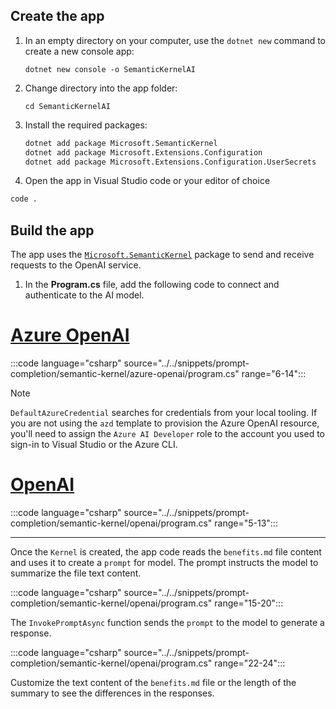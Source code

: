 ## Create the app

1. In an empty directory on your computer, use the `dotnet new` command to create a new console app:

    ```dotnetcli
    dotnet new console -o SemanticKernelAI
    ```

1. Change directory into the app folder:

    ```dotnetcli
    cd SemanticKernelAI
    ```

1. Install the required packages:

    ```bash
    dotnet add package Microsoft.SemanticKernel
    dotnet add package Microsoft.Extensions.Configuration
    dotnet add package Microsoft.Extensions.Configuration.UserSecrets
    ```

1. Open the app in Visual Studio code or your editor of choice

```bash
code .
```

## Build the app

The app uses the [`Microsoft.SemanticKernel`](https://www.nuget.org/packages/Microsoft.SemanticKernel) package to send and receive requests to the OpenAI service.

1. In the **Program.cs** file, add the following code to connect and authenticate to the AI model.

# [Azure OpenAI](#tab/azure-openai)

:::code language="csharp" source="../../snippets/prompt-completion/semantic-kernel/azure-openai/program.cs" range="6-14":::

> [!NOTE]
> `DefaultAzureCredential` searches for credentials from  your local tooling. If you are not using the `azd` template to provision the Azure OpenAI resource, you'll need to assign the `Azure AI Developer` role to the account you used to sign-in to Visual Studio or the Azure CLI.

# [OpenAI](#tab/openai)

:::code language="csharp" source="../../snippets/prompt-completion/semantic-kernel/openai/program.cs" range="5-13":::

---

Once the `Kernel` is created, the app code reads the `benefits.md` file content and uses it to create a `prompt` for model. The prompt instructs the model to summarize the file text content.

:::code language="csharp" source="../../snippets/prompt-completion/semantic-kernel/openai/program.cs" range="15-20":::

The `InvokePromptAsync` function sends the `prompt` to the model to generate a response.

:::code language="csharp" source="../../snippets/prompt-completion/semantic-kernel/openai/program.cs" range="22-24":::

Customize the text content of the `benefits.md` file or the length of the summary to see the differences in the responses.
